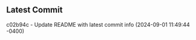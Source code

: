 
## Latest Commit
c02b94c - Update README with latest commit info (2024-09-01 11:49:44 -0400) <Yunxi-Zhou>
